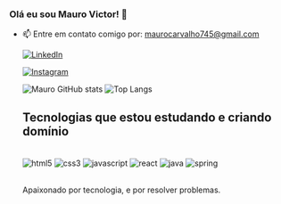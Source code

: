 ### Olá eu sou Mauro Victor! 👋
- 📫 Entre em contato comigo por: maurocarvalho745@gmail.com

  [![LinkedIn](https://img.shields.io/badge/LinkedIn-0077B5?style=for-the-badge&logo=linkedin&logoColor=white)](https://www.linkedin.com/in/mauro-victor-11298a256)

  [![Instagram](https://img.shields.io/badge/Instagram-E4405F?style=for-the-badge&logo=instagram&logoColor=white)](https://www.instagram.com/maurov1ctor)

  ![Mauro GitHub stats](https://github-readme-stats.vercel.app/api?username=maurov1ctor&show_icons=true&theme=dracula)
  ![Top Langs](https://github-readme-stats.vercel.app/api/top-langs/?username=maurov1ctor&layout=compact)

  ## Tecnologias que estou estudando e criando domínio

  <div style= "display: inline_block"><br/>
    <img align="center" alt="html5" src="https://img.shields.io/badge/HTML5-E34F26?style=for-the-badge&logo=html5&logoColor=white" />
    <img align="center" alt="css3" src="https://img.shields.io/badge/CSS3-1572B6?style=for-the-badge&logo=css3&logoColor=white" />
    <img align="center" alt="javascript" src="https://img.shields.io/badge/JavaScript-323330?style=for-the-badge&logo=javascript&logoColor=F7DF1E" />
    <img align="center" alt="react" src="https://img.shields.io/badge/React-20232A?style=for-the-badge&logo=react&logoColor=61DAFB" />
    <img align="center" alt="java" src="https://img.shields.io/badge/Java-ED8B00?style=for-the-badge&logo=openjdk&logoColor=white" />
    <img align="center" alt="spring" src="https://img.shields.io/badge/Spring-6DB33F?style=for-the-badge&logo=spring&logoColor=white" />
  </div><br/>

  Apaixonado por tecnologia, e por resolver problemas.
